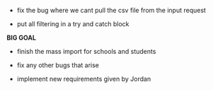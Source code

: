 - fix the bug where we cant pull the csv file from the input request

- put all filtering in a try and catch block

**BIG GOAL**
- finish the mass import for schools and students

- fix any other bugs that arise

- implement new requirements given by Jordan